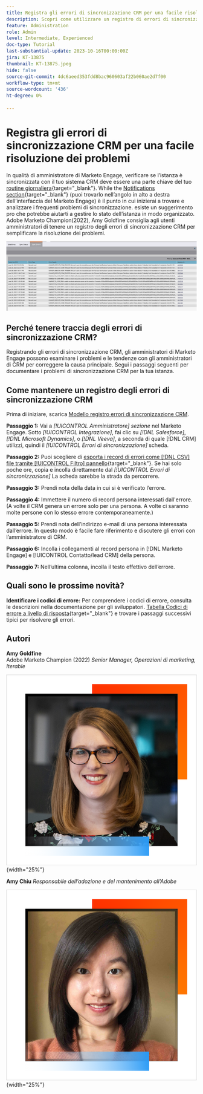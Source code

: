 ```yaml
---
title: Registra gli errori di sincronizzazione CRM per una facile risoluzione dei problemi
description: Scopri come utilizzare un registro di errori di sincronizzazione CRM per analizzare i problemi di sincronizzazione CRM e mantenerli in esecuzione senza problemi.
feature: Administration
role: Admin
level: Intermediate, Experienced
doc-type: Tutorial
last-substantial-update: 2023-10-16T00:00:00Z
jira: KT-13875
thumbnail: KT-13875.jpeg
hide: false
source-git-commit: 4dc6aeed353fdd8bac960603af22b060ae2d7f00
workflow-type: tm+mt
source-wordcount: '436'
ht-degree: 0%

---
```



# Registra gli errori di sincronizzazione CRM per una facile risoluzione dei problemi

In qualità di amministratore di Marketo Engage, verificare se l’istanza è sincronizzata con il tuo sistema CRM deve essere una parte chiave del tuo [routine giornaliera](https://nation.marketo.com/t5/champion-program-blogs/my-marketo-morning-routine-tips-for-driving-marketing-operation/ba-p/247508){target="_blank"}. While the [Notifications section](https://experienceleague.adobe.com/docs/marketo/using/product-docs/core-marketo-concepts/miscellaneous/notification-types.html){target="_blank"} (puoi trovarlo nell’angolo in alto a destra dell’interfaccia del Marketo Engage) è il punto in cui inizierai a trovare e analizzare i frequenti problemi di sincronizzazione. esiste un suggerimento pro che potrebbe aiutarti a gestire lo stato dell’istanza in modo organizzato.  Adobe Marketo Champion(2022), Amy Goldfine consiglia agli utenti amministratori di tenere un registro degli errori di sincronizzazione CRM per semplificare la risoluzione dei problemi.

![Schermata della scheda Errori di sincronizzazione](/help/tutorial-inherited-instance/_assets/Marketo_Engage_Admin_Salesforce_Sync_Errors_Tab.png)

## Perché tenere traccia degli errori di sincronizzazione CRM?

Registrando gli errori di sincronizzazione CRM, gli amministratori di Marketo Engage possono esaminare i problemi e le tendenze con gli amministratori di CRM per correggere la causa principale. Segui i passaggi seguenti per documentare i problemi di sincronizzazione CRM per la tua istanza.

## Come mantenere un registro degli errori di sincronizzazione CRM

Prima di iniziare, scarica [Modello registro errori di sincronizzazione CRM](/help/tutorial-inherited-instance/_assets/downloads/Adobe-Marketo-Engage_CRM-Sync-Error-Log-Template.xlsx).

**Passaggio 1:** Vai a *[!UICONTROL Amministratore] sezione* nel Marketo Engage. Sotto *[!UICONTROL Integrazione]*, fai clic su *[!DNL Salesforce]*, *[!DNL Microsoft Dynamics]*, o *[!DNL Veeva]*, a seconda di quale [!DNL CRM] utilizzi, quindi il *[!UICONTROL Errori di sincronizzazione]* scheda.

**Passaggio 2:** Puoi scegliere di [esporta i record di errori come [!DNL CSV] file tramite [!UICONTROL Filtro] pannello](https://experienceleague.adobe.com/docs/marketo/using/product-docs/crm-sync/salesforce-sync/salesforce-sync-errors.html#filter-sync-errors){target="_blank"}. Se hai solo poche ore, copia e incolla direttamente dal *[!UICONTROL Errori di sincronizzazione]* La scheda sarebbe la strada da percorrere.

**Passaggio 3:** Prendi nota della data in cui si è verificato l’errore.

**Passaggio 4:** Immettere il numero di record persona interessati dall&#39;errore. (A volte il CRM genera un errore solo per una persona. A volte ci saranno molte persone con lo stesso errore contemporaneamente.)

**Passaggio 5:** Prendi nota dell’indirizzo e-mail di una persona interessata dall’errore. In questo modo è facile fare riferimento e discutere gli errori con l’amministratore di CRM.

**Passaggio 6:** Incolla i collegamenti al record persona in [!DNL Marketo Engage] e [!UICONTROL Contatto/lead CRM] della persona.

**Passaggio 7:** Nell’ultima colonna, incolla il testo effettivo dell’errore.

## Quali sono le prossime novità?

**Identificare i codici di errore:** Per comprendere i codici di errore, consulta le descrizioni nella documentazione per gli sviluppatori. [Tabella Codici di errore a livello di risposta](https://developers.marketo.com/rest-api/error-codes/#response_level_error_codes){target="_blank"} e trovare i passaggi successivi tipici per risolvere gli errori.

## Autori

**Amy Goldfine**\
Adobe Marketo Champion (2022)
*Senior Manager, Operazioni di marketing, Iterable*

![Amy Goldfine](/help/tutorial-inherited-instance/_assets/authors/Customer_Author_Amy_Goldfine.png){width="25%"}

**Amy Chiu**
*Responsabile dell’adozione e del mantenimento all’Adobe*

![Amy Chiu](/help/tutorial-inherited-instance/_assets/authors/Adobe_Author_Amy_Chiu.png){width="25%"}

